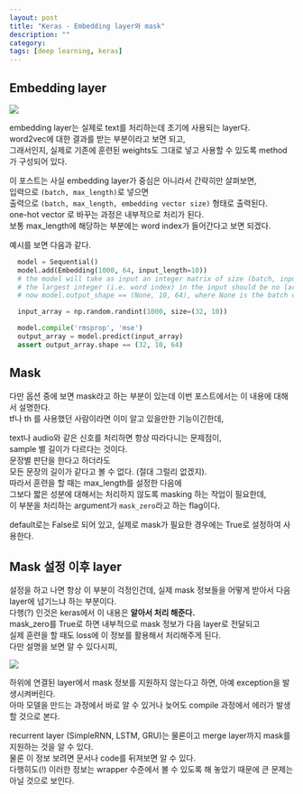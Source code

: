 ```yaml
---
layout: post
title: "Keras - Embedding layer와 mask"
description: ""
category:
tags: [deep learning, keras]
---
```


## Embedding layer 

![](/assets/2017-02-09-Keras_-_Embedding_layer%E1%84%8B%E1%85%AA_mask/38C1A1F6-7DD8-43A6-A242-5E104E05E31E.png)

embedding layer는 실제로 text를 처리하는데 초기에 사용되는 layer다.  
word2vec에 대한 결과를 받는 부분이라고 보면 되고,   
그래서인지, 실제로 기존에 훈련된 weights도 그대로 넣고 사용할 수 있도록 method가 구성되어 있다.

이 포스트는 사실 embedding layer가 중심은 아니라서 간략히만 살펴보면,  
입력으로 `(batch, max_length)`로 넣으면  
출력으로 `(batch, max_length, embedding vector size)` 형태로 출력된다.  
one-hot vector 로 바꾸는 과정은 내부적으로 처리가 된다.   
보통 max_length에 해당하는 부분에는 word index가 들어간다고 보면 되겠다.   

예시를 보면 다음과 같다.  

```python
  model = Sequential()
  model.add(Embedding(1000, 64, input_length=10))
  # the model will take as input an integer matrix of size (batch, input_length).
  # the largest integer (i.e. word index) in the input should be no larger than 999 (vocabulary size).
  # now model.output_shape == (None, 10, 64), where None is the batch dimension.

  input_array = np.random.randint(1000, size=(32, 10))

  model.compile('rmsprop', 'mse')
  output_array = model.predict(input_array)
  assert output_array.shape == (32, 10, 64)
```


## Mask 

다만 옵션 중에 보면 mask라고 하는 부분이 있는데 이번 포스트에서는 이 내용에 대해서 설명한다.   
tf나 th 를 사용했던 사람이라면 이미 알고 있을만한 기능이긴한데,   

text나 audio와 같은 신호를 처리하면 항상 따라다니는 문제점이,  
sample 별 길이가 다르다는 것이다.   
문장별 판단을 한다고 하더라도  
모든 문장의 길이가 같다고 볼 수 없다. (절대 그럴리 없겠지).   
따라서 훈련을 할 때는 max_length를 설정한 다음에   
그보다 짧은 성분에 대해서는 처리하지 않도록 masking 하는 작업이 필요한데,   
이 부분을 처리하는 argument가 `mask_zero`라고 하는 flag이다.  

default로는 False로 되어 있고, 실제로 mask가 필요한 경우에는 True로 설정하여 사용한다.  

## Mask 설정 이후 layer

설정을 하고 나면 항상 이 부분이 걱정인건데, 실제 mask 정보들을 어떻게 받아서 다음 layer에 넘기느냐 하는 부분이다.  
다행(?) 인것은 keras에서 이 내용은 **알아서 처리 해준다.**   
mask_zero를 True로 하면 내부적으로 mask 정보가 다음 layer로 전달되고  
실제 훈련을 할 때도 loss에 이 정보를 활용해서 처리해주게 된다.   
다만 설명을 보면 알 수 있다시피,   

![](/assets/2017-02-09-Keras_-_Embedding_layer%E1%84%8B%E1%85%AA_mask/2D590B8D-5420-4E6A-8059-7A11982FF4CC.png)


하위에 연결된 layer에서 mask 정보를 지원하지 않는다고 하면, 아예 exception을 발생시켜버린다.   
아마 모델을 만드는 과정에서 바로 알 수 있거나 늦어도 compile 과정에서 에러가 발생할 것으로 본다.    

recurrent layer (SimpleRNN, LSTM, GRU)는 물론이고 merge layer까지 mask를 지원하는 것을 알 수 있다.   
물론 이 정보 보려면 문서나 code를 뒤져보면 알 수 있다.   
다행히도(!) 이러한 정보는 wrapper 수준에서 볼 수 있도록 해 놓았기 때문에 큰 문제는 아닐 것으로 보인다.  
